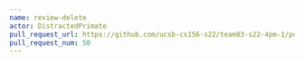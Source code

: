 ```yaml
---
name: review-delete
actor: DistractedPrimate
pull_request_url: https://github.com/ucsb-cs156-s22/team03-s22-4pm-1/pull/50
pull_request_num: 50
---
```

